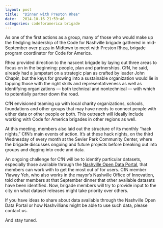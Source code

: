 ```yaml
---
layout: post
title:  "Dinner with Preston Rhea"
date:   2014-10-16 21:59:46
categories: codeforamerica brigade
---
```


As one of the first actions as a group, many of those who would make up the fledgling leadership of the Code for Nashville brigade gathered in mid-September over pizza in Midtown to meet with Preston Rhea, brigade program coordinator for Code for America.

Rhea provided direction to the nascent brigade by laying out three areas to focus on in the beginning: people, plan and partnerships. CfN, he said, already had a jumpstart on a strategic plan as crafted by leader John Chapin, but the keys for growing into a sustainable organization would lie in tapping those with the right skills and representativeness as well as identifying organizations — both technical and nontechnical — with which to potentially partner down the road.

CfN envisioned teaming up with local charity organizations, schools, foundations and other groups that may have needs to connect people with either data or other people or both. This outreach will ideally include working with Code for America brigades in other regions as well.

At this meeting, members also laid out the structure of its monthly “hack nights,” CfN’s main events of action. It’s at these hack nights, on the third Wednesday of every month at the Sevier Park Community Center, where the brigade discusses ongoing and future projects before breaking out into groups and digging into code and data.

An ongoing challenge for CfN will be to identify particular datasets, especially those available through the [Nashville Open Data Portal], that members can work with to get the most out of for users. CfN member Yiaway Yeh, who also works in the mayor’s Nashville Office of Innovation, told other members at that September dinner that other available datasets have been identified. Now, brigade members will try to provide input to the city on what dataset releases might take priority over others.

If you have ideas to share about data available through the Nashville Open Data Portal or how Nashvillians might be able to use such data, please contact us.

And stay tuned.



[Nashville Open Data Portal]: https://data.nashville.gov/ "Visit Nashville Open Data Portal"
